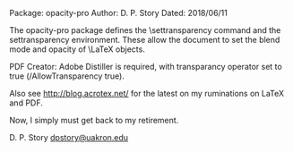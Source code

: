 Package: opacity-pro
Author: D. P. Story 
Dated: 2018/06/11 

The opacity-pro package defines the \settransparency command and the
settransparency environment. These allow the document to set the blend mode
and opacity of \LaTeX objects. 

PDF Creator: Adobe Distiller is required, with transparancy operator set to true
(/AllowTransparency true).

Also see http://blog.acrotex.net/ for the latest on my
ruminations on LaTeX and PDF.

Now, I simply must get back to my retirement.

D. P. Story
dpstory@uakron.edu

